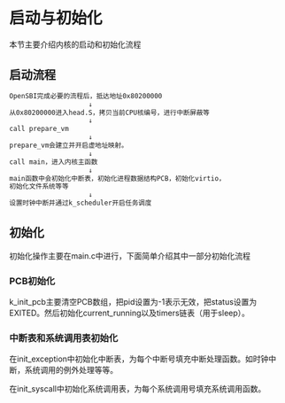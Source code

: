 # 启动与初始化

本节主要介绍内核的启动和初始化流程

## 启动流程

```sh
OpenSBI完成必要的流程后，抵达地址0x80200000
                    ↓
从0x80200000进入head.S，拷贝当前CPU核编号，进行中断屏蔽等
                    ↓
call prepare_vm
                    ↓
prepare_vm会建立并开启虚地址映射。
                    ↓          
call main，进入内核主函数
                    ↓
main函数中会初始化中断表，初始化进程数据结构PCB，初始化virtio，
初始化文件系统等等
                    ↓
设置时钟中断并通过k_scheduler开启任务调度
```

## 初始化

初始化操作主要在main.c中进行，下面简单介绍其中一部分初始化流程

### PCB初始化

k_init_pcb主要清空PCB数组，把pid设置为-1表示无效，把status设置为EXITED。然后初始化current_running以及timers链表（用于sleep）。

### 中断表和系统调用表初始化

在init_exception中初始化中断表，为每个中断号填充中断处理函数。如时钟中断，系统调用的例外处理等等。

在init_syscall中初始化系统调用表，为每个系统调用号填充系统调用函数。